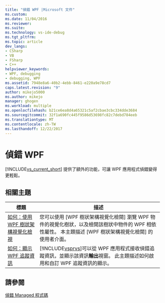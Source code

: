 ```yaml
---
title: "偵錯 WPF |Microsoft 文件"
ms.custom: 
ms.date: 11/04/2016
ms.reviewer: 
ms.suite: 
ms.technology: vs-ide-debug
ms.tgt_pltfrm: 
ms.topic: article
dev_langs:
- CSharp
- VB
- FSharp
- C++
helpviewer_keywords:
- WPF, debugging
- debugging, WPF
ms.assetid: 7948e8a6-40b2-4ebb-8461-e220a9e78cd7
caps.latest.revision: "9"
author: mikejo5000
ms.author: mikejo
manager: ghogen
ms.workload: multiple
ms.openlocfilehash: b21ce6ea8d4a65321c5af2cbae3cbc334dde3684
ms.sourcegitcommit: 32f1a690fc445f9586d53698fc82c7debd784eeb
ms.translationtype: MT
ms.contentlocale: zh-TW
ms.lasthandoff: 12/22/2017
---
```

# <a name="debugging-wpf"></a>偵錯 WPF
[!INCLUDE[vs_current_short](../code-quality/includes/vs_current_short_md.md)] 提供了額外的功能，可讓 WPF 應用程式偵錯變得更輕鬆。  
  
## <a name="related-topics"></a>相關主題  
  
|標題|描述|  
|-----------|-----------------|  
|[如何：使用 WPF 樹狀架構視覺化檢視](../debugger/how-to-use-the-wpf-tree-visualizer.md)|您可以使用 [WPF 樹狀架構視覺化檢閱] 瀏覽 WPF 物件的視覺化樹狀，以及檢閱該樹狀中物件的 WPF 相依性屬性。 本主題描述 [WPF 樹狀架構視覺化檢閱] 的使用者介面。|  
|[如何：顯示 WPF 追蹤資訊](../debugger/how-to-display-wpf-trace-information.md)|[!INCLUDE[vsprvs](../code-quality/includes/vsprvs_md.md)]可以從 WPF 應用程式接收偵錯追蹤資訊，並顯示該資訊**輸出**視窗。 此主題描述如何啟用和自訂 WPF 追蹤資訊的顯示。|  
  
## <a name="see-also"></a>請參閱  
 [偵錯 Managed 程式碼](../debugger/debugging-managed-code.md)